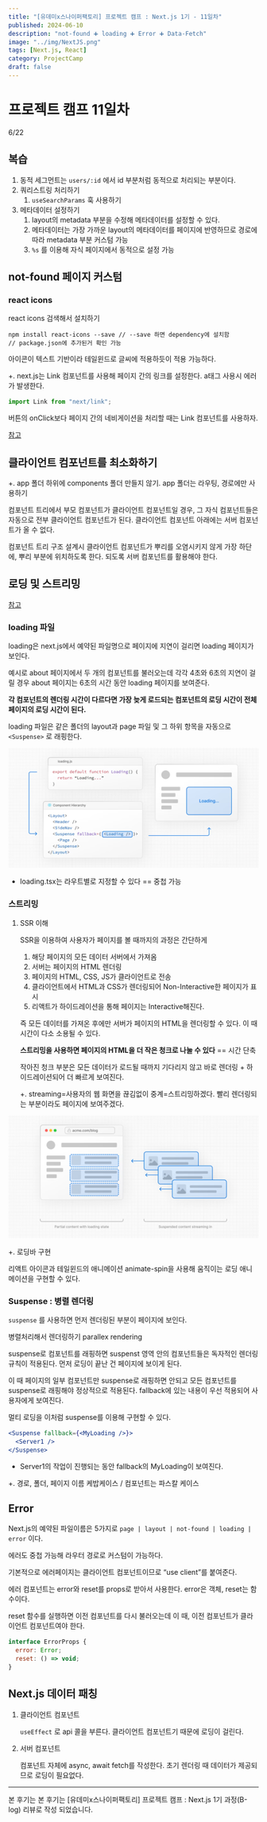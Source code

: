 ```yaml
---
title: "[유데미x스나이퍼팩토리] 프로젝트 캠프 : Next.js 1기 - 11일차"
published: 2024-06-10
description: "not-found ➕ loading ➕ Error ➕ Data-Fetch"
image: "../img/NextJS.png"
tags: [Next.js, React]
category: ProjectCamp
draft: false
---
```


# 프로젝트 캠프 11일차

6/22

## 복습

1. 동적 세그먼트는 `users/:id` 에서 id 부분처럼 동적으로 처리되는 부분이다.
2. 쿼리스트링 처리하기
   1. `useSearchParams` 훅 사용하기
3. 메타데이터 설정하기
   1. layout의 metadata 부분을 수정해 메타데이터를 설정할 수 있다.
   2. 메타데이터는 가장 가까운 layout의 메타데이터를 페이지에 반영하므로 경로에 따라 metadata 부분 커스텀 가능
   3. `%s` 를 이용해 자식 페이지에서 동적으로 설정 가능

## not-found 페이지 커스텀

### react icons

react icons 검색해서 설치하기

```tsx
npm install react-icons --save // --save 하면 dependency에 설치함
// package.json에 추가된거 확인 가능
```

아이콘이 텍스트 기반이라 테일윈드로 글씨에 적용하듯이 적용 가능하다.

+. next.js는 Link 컴포넌트를 사용해 페이지 간의 링크를 설정한다. a태그 사용시 에러가 발생한다.

```jsx
import Link from "next/link";
```

버튼의 onClick보다 페이지 간의 네비게이션을 처리할 때는 Link 컴포넌트를 사용하자.

[참고](https://nextjs.org/docs/pages/api-reference/components/link)

## 클라이언트 컴포넌트를 최소화하기

+. app 폴더 하위에 components 폴더 만들지 않기. app 폴더는 라우팅, 경로에만 사용하기

컴포넌트 트리에서 부모 컴포넌트가 클라이언트 컴포넌트일 경우, 그 자식 컴포넌트들은 자동으로 전부 클라이언트 컴포넌트가 된다. 클라이언트 컴포넌트 아래에는 서버 컴포넌트가 올 수 없다.

컴포넌트 트리 구조 설계시 클라이언트 컴포넌트가 뿌리를 오염시키지 않게 가장 하단에, 뿌리 부분에 위치하도록 한다. 되도록 서버 컴포넌트를 활용해야 한다.

## 로딩 및 스트리밍

[참고](https://nextjs.org/docs/app/building-your-application/routing/loading-ui-and-streaming)

### loading 파일

loading은 next.js에서 예약된 파일명으로 페이지에 지연이 걸리면 loading 페이지가 보인다.

예시로 about 페이지에서 두 개의 컴포넌트를 불러오는데 각각 4초와 6초의 지연이 걸릴 경우 about 페이지는 6초의 시간 동안 loading 페이지를 보여준다.

**각 컴포넌트의 렌더링 시간이 다르다면 가장 늦게 로드되는 컴포넌트의 로딩 시간이 전체 페이지의 로딩 시간이 된다.**

loading 파일은 같은 폴더의 layout과 page 파일 및 그 하위 항목을 자동으로 `<Suspense>` 로 래핑한다.

![1](./img/imgDay11.png "day11")

- loading.tsx는 라우트별로 지정할 수 있다 == 중첩 가능

### 스트리밍

1. SSR 이해

   SSR을 이용하여 사용자가 페이지를 볼 때까지의 과정은 간단하게

   1. 해당 페이지의 모든 데이터 서버에서 가져옴
   2. 서버는 페이지의 HTML 렌더링
   3. 페이지의 HTML, CSS, JS가 클라이언트로 전송
   4. 클라이언트에서 HTML과 CSS가 렌더링되어 Non-Interactive한 페이지가 표시
   5. 리액트가 하이드레이션을 통해 페이지는 Interactive해진다.

   즉 모든 데이터를 가져온 후에만 서버가 페이지의 HTML을 렌더링할 수 있다. 이 때 시간이 다소 소용될 수 있다.

   **스트리밍을 사용하면 페이지의 HTML을 더 작은 청크로 나눌 수 있다** == 시간 단축

   작아진 청크 부분은 모든 데이터가 로드될 때까지 기다리지 않고 바로 렌더링 + 하이드레이션되어 더 빠르게 보여진다.

   +. streaming=사용자의 웹 화면을 끊김없이 중계=스트리밍하겠다. 빨리 렌더링되는 부분이라도 페이지에 보여주겠다.

![2](./img/imgDay11_2.png "day11-2")

+. 로딩바 구현

리액트 아이콘과 테일윈드의 애니메이션 animate-spin을 사용해 움직이는 로딩 애니메이션을 구현할 수 있다.

### Suspense : 병렬 렌더링

`suspense` 를 사용하면 먼저 렌더링된 부분이 페이지에 보인다.

병렬처리해서 렌더링하기 parallex rendering

suspense로 컴포넌트를 래핑하면 suspenst 영역 안의 컴포넌트들은 독자적인 렌더링 규칙이 적용된다. 먼저 로딩이 끝난 건 페이지에 보이게 된다.

이 때 페이지의 일부 컴포넌트만 suspense로 래핑하면 안되고 모든 컴포넌트를 suspense로 래핑해야 정상적으로 적용된다. fallback에 있는 내용이 우선 적용되어 사용자에게 보여진다.

멀티 로딩을 이처럼 suspense를 이용해 구현할 수 있다.

```jsx
<Suspense fallback={<MyLoading />}>
  <Server1 />
</Suspense>
```

- Server1의 작업이 진행되는 동안 fallback의 MyLoading이 보여진다.

+. 경로, 폴더, 페이지 이름 케밥케이스 / 컴포넌트는 파스칼 케이스

## Error

Next.js의 예약된 파일이름은 5가지로 `page | layout | not-found | loading | error` 이다.

에러도 중첩 가능해 라우터 경로로 커스텀이 가능하다.

기본적으로 에러페이지는 클라이언트 컴포넌트이므로 “use client”를 붙여준다.

에러 컴포넌트는 error와 reset를 props로 받아서 사용한다. error은 객체, reset는 함수이다.

reset 함수를 실행하면 이전 컴포넌트를 다시 불러오는데 이 때, 이전 컴포넌트가 클라이언트 컴포넌트여야 한다.

```jsx
interface ErrorProps {
  error: Error;
  reset: () => void;
}
```

## Next.js 데이터 패칭

1. 클라이언트 컴포넌트

   `useEffect` 로 api 콜을 부른다. 클라이언트 컴포넌트기 때문에 로딩이 걸린다.

2. 서버 컴포넌트

   컴포넌트 자체에 async, await fetch를 작성한다. 초기 렌더링 때 데이터가 제공되므로 로딩이 필요없다.

---

본 후기는 본 후기는 [유데미x스나이퍼팩토리] 프로젝트 캠프 : Next.js 1기 과정(B-log) 리뷰로 작성 되었습니다.
